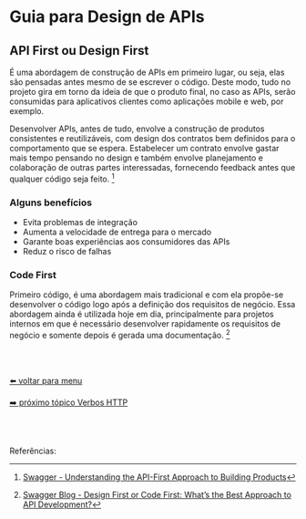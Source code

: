 # Guia para Design de APIs

## API First ou Design First

É uma abordagem de construção de APIs em primeiro lugar, ou seja, elas são pensadas antes mesmo de se escrever o código. Deste modo, tudo no projeto gira em torno da ideia de que o produto final, no caso as APIs, serão consumidas para aplicativos clientes como aplicações mobile e web, por exemplo.

Desenvolver APIs, antes de tudo, envolve a construção de produtos consistentes e reutilizáveis, com design dos contratos bem definidos para o comportamento que se espera. Estabelecer um contrato envolve gastar mais tempo pensando no design e também envolve planejamento e colaboração de outras partes interessadas, fornecendo feedback antes que qualquer código seja feito. [^1]

### Alguns benefícios

- Evita problemas de integração
- Aumenta a velocidade de entrega para o mercado
- Garante boas experiências aos consumidores das APIs
- Reduz o risco de falhas


### Code First

Primeiro código, é uma abordagem mais tradicional e com ela propõe-se desenvolver o código logo após a definição dos requisitos de negócio. Essa abordagem ainda é utilizada hoje em dia, principalmente para projetos internos em que é necessário desenvolver rapidamente os requisitos de negócio e somente depois é gerada uma documentação. [^2]

<br><br>

[⬅️ voltar para menu](index.md)

[➡️ próximo tópico Verbos HTTP](http-verbs.md)

<br><br>

Referências:

[^1]: [Swagger - Understanding  the API-First Approach to Building Products](https://swagger.io/resources/articles/adopting-an-api-first-approach/)
[^2]: [Swagger Blog - Design First or Code First: What’s the Best Approach to API Development?](https://swagger.io/blog/api-design/design-first-or-code-first-api-development/)
